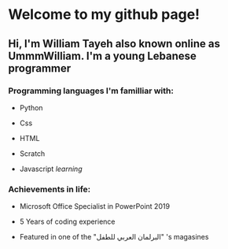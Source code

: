 # Welcome to my github page!


## **Hi, I'm William Tayeh also known online as UmmmWilliam. I'm a young Lebanese programmer**


### Programming languages I'm familliar with: 
- Python

- Css

- HTML

- Scratch

- Javascript *learning*


### Achievements in life:
- Microsoft Office Specialist in PowerPoint 2019

- 5 Years of coding experience

- Featured in one of the "البرلمان العربي للطفل" 's magasines
